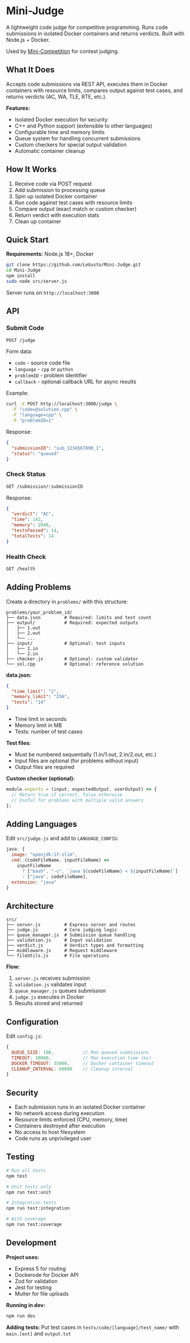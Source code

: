 # Mini-Judge

A lightweight code judge for competitive programming. Runs code submissions in isolated Docker containers and returns verdicts. Built with Node.js + Docker.

Used by [Mini-Competition](https://github.com/LeGusto/Comp-Prog-Site) for contest judging.

## What It Does

Accepts code submissions via REST API, executes them in Docker containers with resource limits, compares output against test cases, and returns verdicts (AC, WA, TLE, RTE, etc.).

**Features:**
- Isolated Docker execution for security
- C++ and Python support (extensible to other languages)
- Configurable time and memory limits
- Queue system for handling concurrent submissions
- Custom checkers for special output validation
- Automatic container cleanup

## How It Works

1. Receive code via POST request
2. Add submission to processing queue
3. Spin up isolated Docker container
4. Run code against test cases with resource limits
5. Compare output (exact match or custom checker)
6. Return verdict with execution stats
7. Clean up container

## Quick Start

**Requirements:** Node.js 18+, Docker

```bash
git clone https://github.com/LeGusto/Mini-Judge.git
cd Mini-Judge
npm install
sudo node src/server.js
```

Server runs on `http://localhost:3000`

## API

### Submit Code
```bash
POST /judge
```

Form data:
- `code` - source code file
- `language` - `cpp` or `python`
- `problemID` - problem identifier
- `callback` - optional callback URL for async results

Example:
```bash
curl -X POST http://localhost:3000/judge \
  -F "code=@solution.cpp" \
  -F "language=cpp" \
  -F "problemID=1"
```

Response:
```json
{
  "submissionID": "sub_1234567890_1",
  "status": "queued"
}
```

### Check Status
```bash
GET /submission/:submissionID
```

Response:
```json
{
  "verdict": "AC",
  "time": 142,
  "memory": 2048,
  "testsPassed": 14,
  "totalTests": 14
}
```

### Health Check
```bash
GET /health
```

## Adding Problems

Create a directory in `problems/` with this structure:

```
problems/your_problem_id/
├── data.json         # Required: limits and test count
├── output/           # Required: expected outputs
│   ├── 1.out
│   ├── 2.out
│   └── ...
├── input/            # Optional: test inputs
│   ├── 1.in
│   └── 2.in
├── checker.js        # Optional: custom validator
└── sol.cpp           # Optional: reference solution
```

**data.json:**
```json
{
  "time_limit": "2",
  "memory_limit": "256",
  "tests": "14"
}
```

- Time limit in seconds
- Memory limit in MB
- Tests: number of test cases

**Test files:**
- Must be numbered sequentially (1.in/1.out, 2.in/2.out, etc.)
- Input files are optional (for problems without input)
- Output files are required

**Custom checker (optional):**
```javascript
module.exports = (input, expectedOutput, userOutput) => {
  // Return true if correct, false otherwise
  // Useful for problems with multiple valid answers
};
```

## Adding Languages

Edit `src/judge.js` and add to `LANGUAGE_CONFIG`:

```javascript
java: {
  image: "openjdk:17-slim",
  cmd: (codeFileName, inputFileName) => 
    inputFileName
      ? ["bash", "-c", `java ${codeFileName} < ${inputFileName}`]
      : ["java", codeFileName],
  extension: "java"
}
```

## Architecture

```
src/
├── server.js         # Express server and routes
├── judge.js          # Core judging logic
├── queue_manager.js  # Submission queue handling
├── validation.js     # Input validation
├── verdict.js        # Verdict types and formatting
├── middleware.js     # Request middleware
└── fileUtils.js      # File operations
```

**Flow:**
1. `server.js` receives submission
2. `validation.js` validates input
3. `queue_manager.js` queues submission
4. `judge.js` executes in Docker
5. Results stored and returned

## Configuration

Edit `config.js`:

```javascript
{
  QUEUE_SIZE: 100,           // Max queued submissions
  TIMEOUT: 30000,            // Max execution time (ms)
  DOCKER_TIMEOUT: 35000,     // Docker container timeout
  CLEANUP_INTERVAL: 60000    // Cleanup interval
}
```

## Security

- Each submission runs in an isolated Docker container
- No network access during execution
- Resource limits enforced (CPU, memory, time)
- Containers destroyed after execution
- No access to host filesystem
- Code runs as unprivileged user

## Testing

```bash
# Run all tests
npm test

# Unit tests only
npm run test:unit

# Integration tests
npm run test:integration

# With coverage
npm run test:coverage
```
## Development

**Project uses:**
- Express 5 for routing
- Dockerode for Docker API
- Zod for validation
- Jest for testing
- Multer for file uploads

**Running in dev:**
```bash
npm run dev
```

**Adding tests:**
Put test cases in `tests/code/[language]/test_name/` with `main.[ext]` and `output.txt`
